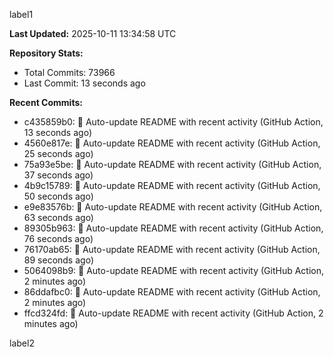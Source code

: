 
label1 
<!-- ACTIVITY_START -->
**Last Updated:** 2025-10-11 13:34:58 UTC

**Repository Stats:**
- Total Commits: 73966
- Last Commit: 13 seconds ago

**Recent Commits:**
- c435859b0: 🤖 Auto-update README with recent activity (GitHub Action, 13 seconds ago)
- 4560e817e: 🤖 Auto-update README with recent activity (GitHub Action, 25 seconds ago)
- 75a93e5be: 🤖 Auto-update README with recent activity (GitHub Action, 37 seconds ago)
- 4b9c15789: 🤖 Auto-update README with recent activity (GitHub Action, 50 seconds ago)
- e9e83576b: 🤖 Auto-update README with recent activity (GitHub Action, 63 seconds ago)
- 89305b963: 🤖 Auto-update README with recent activity (GitHub Action, 76 seconds ago)
- 76170ab65: 🤖 Auto-update README with recent activity (GitHub Action, 89 seconds ago)
- 5064098b9: 🤖 Auto-update README with recent activity (GitHub Action, 2 minutes ago)
- 86ddafbc0: 🤖 Auto-update README with recent activity (GitHub Action, 2 minutes ago)
- ffcd324fd: 🤖 Auto-update README with recent activity (GitHub Action, 2 minutes ago)
<!-- ACTIVITY_END -->

label2
